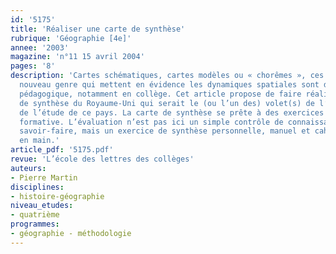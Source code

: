 ```yaml
---
id: '5175'
title: 'Réaliser une carte de synthèse'
rubrique: 'Géographie [4e]'
annee: '2003'
magazine: 'n°11 15 avril 2004'
pages: '8'
description: 'Cartes schématiques, cartes modèles ou « chorêmes », ces cartes d’un
  nouveau genre qui mettent en évidence les dynamiques spatiales sont d’un grand intérêt
  pédagogique, notamment en collège. Cet article propose de faire réaliser une carte
  de synthèse du Royaume-Uni qui serait le (ou l’un des) volet(s) de l’évaluation
  de l’étude de ce pays. La carte de synthèse se prête à des exercices d’évaluation
  formative. L’évaluation n’est pas ici un simple contrôle de connaissances ou de
  savoir-faire, mais un exercice de synthèse personnelle, manuel et cahier de cours
  en main.'
article_pdf: '5175.pdf'
revue: 'L’école des lettres des collèges'
auteurs:
- Pierre Martin
disciplines:
- histoire-géographie
niveau_etudes:
- quatrième
programmes:
- géographie - méthodologie
---
```

